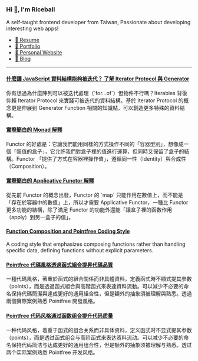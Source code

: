 <h3 >Hi 👋, I'm Riceball</h3>
<p>A self-taught frontend developer from Taiwan, Passionate about developing interesting web apps!</p>

- [📜 Resume](https://weweweb.pages.dev/en/resume/)
- [💼 Portfolio](https://weweweb.pages.dev/en/work/)
- [🏡 Personal Website](https://weweweb.pages.dev/en/)
- [📝 Blog](https://www.webdong.dev/en/)
---

<!--START_SECTION:feed-->
#### [什麼讓 JavaScript 資料結構能夠被迭代？ 了解 Iterator Protocol 與 Generator](https:&#x2F;&#x2F;www.webdong.dev&#x2F;zh-tw&#x2F;post&#x2F;javascript-iterator&#x2F;) 
你有想過為什麼陣列可以被迭代處理（&#x60;for...of&#x60;）但物件不行嗎？Iterables 背後仰賴 Iterator Protocol 來實踐可被迭代的資料結構。基於 Iterator Protocol 的概念更是伸展到 Generator Function 相關的知識點，可以創造更多特殊的資料結構。
#### [實際簡白的 Monad 解釋](https:&#x2F;&#x2F;www.webdong.dev&#x2F;zh-tw&#x2F;post&#x2F;monad&#x2F;) 
Functor 的好處是：它讓我們能用同樣的方式操作不同的「容器型別」，想像成一個「裝值的盒子」，它允許我們對盒子裡的值進行運算，但同時又保留了盒子的結構。Functor 「提供了方式在容器裡操作值」，遵循同一性（Identity）與合成性（Composition）。
#### [實際簡白的 Applicative Functor 解釋](https:&#x2F;&#x2F;www.webdong.dev&#x2F;zh-tw&#x2F;post&#x2F;applicative&#x2F;) 
從先前 Functor 的概念出發，Functor 的 &#x60;map&#x60; 只能作用在數值上，而不能是「存在於容器中的數值」上，所以才需要 Applicative Functor，一種比 Functor 更多功能的結構，除了滿足 Functor 的功能外還能「讓盒子裡的函數作用（apply）到另一盒子的值」。
#### [Function Composition and Pointfree Coding Style](https:&#x2F;&#x2F;www.webdong.dev&#x2F;en&#x2F;post&#x2F;pointfree&#x2F;) 
A coding style that emphasizes composing functions rather than handling specific data, defining functions without explicit parameters.
#### [Pointfree 代碼風格透過函式組合提昇代碼品質](https:&#x2F;&#x2F;www.webdong.dev&#x2F;zh-tw&#x2F;post&#x2F;pointfree&#x2F;) 
一種代碼風格，著重於函式的組合關係而非具體資料，定義函式時不顯式提其參數（points），而是透過函式組合與高階函式來表達資料流動。可以減少不必要的命名保持代碼簡潔與達成更好的通用組合性，但是額外的抽象須被理解與熟悉。透過兩個實際案例熟悉 Pointfree 開發風格。
#### [Pointfree 代码风格通过函数组合提升代码质量](https:&#x2F;&#x2F;www.webdong.dev&#x2F;zh-cn&#x2F;post&#x2F;pointfree&#x2F;) 
一种代码风格，着重于函式的组合关系而非具体资料，定义函式时不显式提其参数（points），而是透过函式组合与高阶函式来表达资料流动。可以减少不必要的命名保持代码简洁与达成更好的通用组合性，但是额外的抽象须被理解与熟悉。透过两个实际案例熟悉 Pointfree 开发风格。
<!--END_SECTION:feed-->

